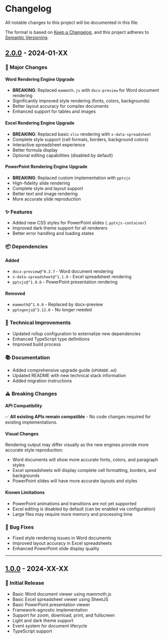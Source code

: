# Changelog

All notable changes to this project will be documented in this file.

The format is based on [Keep a Changelog](https://keepachangelog.com/en/1.0.0/),
and this project adheres to [Semantic Versioning](https://semver.org/spec/v2.0.0.html).

## [2.0.0] - 2024-01-XX

### 🚀 Major Changes

#### Word Rendering Engine Upgrade
- **BREAKING**: Replaced `mammoth.js` with `docx-preview` for Word document rendering
- Significantly improved style rendering (fonts, colors, backgrounds)
- Better layout accuracy for complex documents
- Enhanced support for tables and images

#### Excel Rendering Engine Upgrade
- **BREAKING**: Replaced basic `xlsx` rendering with `x-data-spreadsheet`
- Complete style support (cell formats, borders, background colors)
- Interactive spreadsheet experience
- Better formula display
- Optional editing capabilities (disabled by default)

#### PowerPoint Rendering Engine Upgrade
- **BREAKING**: Replaced custom implementation with `pptxjs`
- High-fidelity slide rendering
- Complete style and layout support
- Better text and image rendering
- More accurate slide reproduction

### ✨ Features

- Added new CSS styles for PowerPoint slides (`.pptxjs-container`)
- Improved dark theme support for all renderers
- Better error handling and loading states

### 📦 Dependencies

#### Added
- `docx-preview@^0.3.7` - Word document rendering
- `x-data-spreadsheet@^1.1.9` - Excel spreadsheet rendering
- `pptxjs@^1.9.0` - PowerPoint presentation rendering

#### Removed
- `mammoth@^1.6.0` - Replaced by docx-preview
- `pptxgenjs@^3.12.0` - No longer needed

### 🔧 Technical Improvements

- Updated rollup configuration to externalize new dependencies
- Enhanced TypeScript type definitions
- Improved build process

### 📚 Documentation

- Added comprehensive upgrade guide (`UPGRADE.md`)
- Updated README with new technical stack information
- Added migration instructions

### ⚠️ Breaking Changes

#### API Compatibility
✅ **All existing APIs remain compatible** - No code changes required for existing implementations.

#### Visual Changes
Rendering output may differ visually as the new engines provide more accurate style reproduction:
- Word documents will show more accurate fonts, colors, and paragraph styles
- Excel spreadsheets will display complete cell formatting, borders, and backgrounds
- PowerPoint slides will have more accurate layouts and styles

#### Known Limitations
- PowerPoint animations and transitions are not yet supported
- Excel editing is disabled by default (can be enabled via configuration)
- Large files may require more memory and processing time

### 🐛 Bug Fixes

- Fixed style rendering issues in Word documents
- Improved layout accuracy in Excel spreadsheets
- Enhanced PowerPoint slide display quality

---

## [1.0.0] - 2024-XX-XX

### 🎉 Initial Release

- Basic Word document viewer using mammoth.js
- Basic Excel spreadsheet viewer using SheetJS
- Basic PowerPoint presentation viewer
- Framework-agnostic implementation
- Support for zoom, download, print, and fullscreen
- Light and dark theme support
- Event system for document lifecycle
- TypeScript support

[2.0.0]: https://github.com/ldesign/office-viewer/compare/v1.0.0...v2.0.0
[1.0.0]: https://github.com/ldesign/office-viewer/releases/tag/v1.0.0
